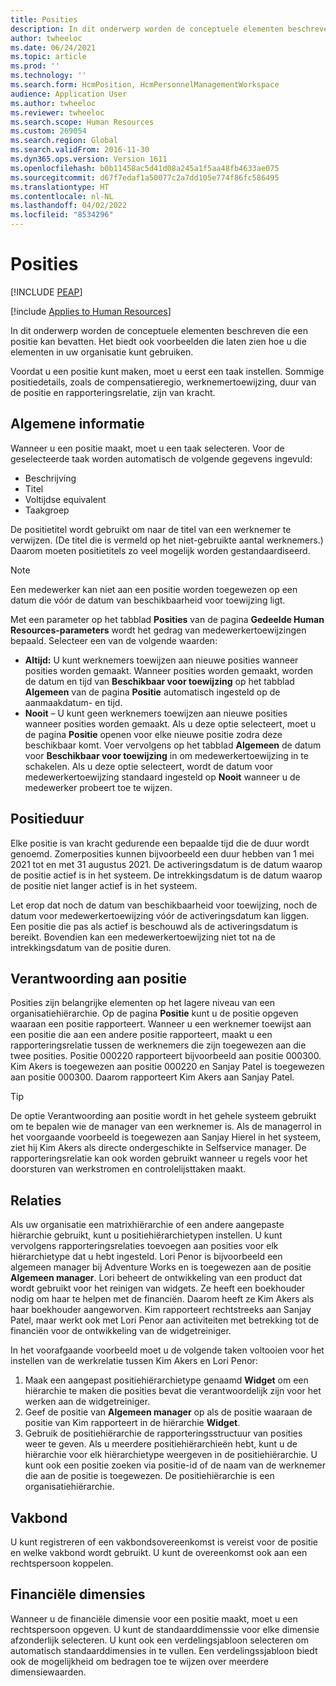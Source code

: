 ```yaml
---
title: Posities
description: In dit onderwerp worden de conceptuele elementen beschreven die een positie kan bevatten. Het biedt ook voorbeelden die laten zien hoe u die elementen in uw organisatie kunt gebruiken.
author: twheeloc
ms.date: 06/24/2021
ms.topic: article
ms.prod: ''
ms.technology: ''
ms.search.form: HcmPosition, HcmPersonnelManagementWorkspace
audience: Application User
ms.author: twheeloc
ms.reviewer: twheeloc
ms.search.scope: Human Resources
ms.custom: 269054
ms.search.region: Global
ms.search.validFrom: 2016-11-30
ms.dyn365.ops.version: Version 1611
ms.openlocfilehash: b0b11458ac5d41d08a245a1f5aa48fb4633ae075
ms.sourcegitcommit: d67f7edaf1a50077c2a7dd105e774f86fc586495
ms.translationtype: HT
ms.contentlocale: nl-NL
ms.lasthandoff: 04/02/2022
ms.locfileid: "8534296"
---
```

# <a name="positions"></a>Posities


[!INCLUDE [PEAP](../includes/peap-1.md)]

[!include [Applies to Human Resources](../includes/applies-to-hr.md)]

In dit onderwerp worden de conceptuele elementen beschreven die een positie kan bevatten. Het biedt ook voorbeelden die laten zien hoe u die elementen in uw organisatie kunt gebruiken.

Voordat u een positie kunt maken, moet u eerst een taak instellen. Sommige positiedetails, zoals de compensatieregio, werknemertoewijzing, duur van de positie en rapporteringsrelatie, zijn van kracht.

## <a name="general-information"></a>Algemene informatie

Wanneer u een positie maakt, moet u een taak selecteren. Voor de geselecteerde taak worden automatisch de volgende gegevens ingevuld:

- Beschrijving
- Titel
- Voltijdse equivalent
- Taakgroep

De positietitel wordt gebruikt om naar de titel van een werknemer te verwijzen. (De titel die is vermeld op het niet-gebruikte aantal werknemers.) Daarom moeten positietitels zo veel mogelijk worden gestandaardiseerd.

> [!NOTE]
> Een medewerker kan niet aan een positie worden toegewezen op een datum die vóór de datum van beschikbaarheid voor toewijzing ligt.
>
> Met een parameter op het tabblad **Posities** van de pagina **Gedeelde Human Resources-parameters** wordt het gedrag van medewerkertoewijzingen bepaald. Selecteer een van de volgende waarden:
>
> - **Altijd:** U kunt werknemers toewijzen aan nieuwe posities wanneer posities worden gemaakt. Wanneer posities worden gemaakt, worden de datum en tijd van **Beschikbaar voor toewijzing** op het tabblad **Algemeen** van de pagina **Positie** automatisch ingesteld op de aanmaakdatum- en tijd.
> - **Nooit** – U kunt geen werknemers toewijzen aan nieuwe posities wanneer posities worden gemaakt. Als u deze optie selecteert, moet u de pagina **Positie** openen voor elke nieuwe positie zodra deze beschikbaar komt. Voer vervolgens op het tabblad **Algemeen** de datum voor **Beschikbaar voor toewijzing** in om medewerkertoewijzing in te schakelen. Als u deze optie selecteert, wordt de datum voor medewerkertoewijzing standaard ingesteld op **Nooit** wanneer u de medewerker probeert toe te wijzen.

## <a name="position-duration"></a>Positieduur

Elke positie is van kracht gedurende een bepaalde tijd die de duur wordt genoemd. Zomerposities kunnen bijvoorbeeld een duur hebben van 1 mei 2021 tot en met 31 augustus 2021. De activeringsdatum is de datum waarop de positie actief is in het systeem. De intrekkingsdatum is de datum waarop de positie niet langer actief is in het systeem.

Let erop dat noch de datum van beschikbaarheid voor toewijzing, noch de datum voor medewerkertoewijzing vóór de activeringsdatum kan liggen. Een positie die pas als actief is beschouwd als de activeringsdatum is bereikt. Bovendien kan een medewerkertoewijzing niet tot na de intrekkingsdatum van de positie duren.

## <a name="reports-to-position"></a>Verantwoording aan positie

Posities zijn belangrijke elementen op het lagere niveau van een organisatiehiërarchie. Op de pagina **Positie** kunt u de positie opgeven waaraan een positie rapporteert. Wanneer u een werknemer toewijst aan een positie die aan een andere positie rapporteert, maakt u een rapporteringsrelatie tussen de werknemers die zijn toegewezen aan die twee posities. Positie 000220 rapporteert bijvoorbeeld aan positie 000300. Kim Akers is toegewezen aan positie 000220 en Sanjay Patel is toegewezen aan positie 000300. Daarom rapporteert Kim Akers aan Sanjay Patel.

> [!TIP]
> De optie Verantwoording aan positie wordt in het gehele systeem gebruikt om te bepalen wie de manager van een werknemer is. Als de managerrol in het voorgaande voorbeeld is toegewezen aan Sanjay Hierel in het systeem, ziet hij Kim Akers als directe ondergeschikte in Selfservice manager. De rapporteringsrelatie kan ook worden gebruikt wanneer u regels voor het doorsturen van werkstromen en controlelijsttaken maakt.

## <a name="relationships"></a>Relaties

Als uw organisatie een matrixhiërarchie of een andere aangepaste hiërarchie gebruikt, kunt u positiehiërarchietypen instellen. U kunt vervolgens rapporteringsrelaties toevoegen aan posities voor elk hiërarchietype dat u hebt ingesteld. Lori Penor is bijvoorbeeld een algemeen manager bij Adventure Works en is toegewezen aan de positie **Algemeen manager**. Lori beheert de ontwikkeling van een product dat wordt gebruikt voor het reinigen van widgets. Ze heeft een boekhouder nodig om haar te helpen met de financiën. Daarom heeft ze Kim Akers als haar boekhouder aangeworven. Kim rapporteert rechtstreeks aan Sanjay Patel, maar werkt ook met Lori Penor aan activiteiten met betrekking tot de financiën voor de ontwikkeling van de widgetreiniger.

In het voorafgaande voorbeeld moet u de volgende taken voltooien voor het instellen van de werkrelatie tussen Kim Akers en Lori Penor:

1. Maak een aangepast positiehiërarchietype genaamd **Widget** om een hiërarchie te maken die posities bevat die verantwoordelijk zijn voor het werken aan de widgetreiniger.
2. Geef de positie van **Algemeen manager** op als de positie waaraan de positie van Kim rapporteert in de hiërarchie **Widget**.
3. Gebruik de positiehiërarchie de rapporteringsstructuur van posities weer te geven. Als u meerdere positiehiërarchieën hebt, kunt u de hiërarchie voor elk hiërarchietype weergeven in de positiehiërarchie. U kunt ook een positie zoeken via positie-id of de naam van de werknemer die aan de positie is toegewezen. De positiehiërarchie is een organisatiehiërarchie.

## <a name="labor-union"></a>Vakbond

U kunt registreren of een vakbondsovereenkomst is vereist voor de positie en welke vakbond wordt gebruikt. U kunt de overeenkomst ook aan een rechtspersoon koppelen.

## <a name="financial-dimensions"></a>Financiële dimensies

Wanneer u de financiële dimensie voor een positie maakt, moet u een rechtspersoon opgeven. U kunt de standaarddimenssie voor elke dimensie afzonderlijk selecteren. U kunt ook een verdelingsjabloon selecteren om automatisch standaarddimensies in te vullen. Een verdelingssjabloon biedt ook de mogelijkheid om bedragen toe te wijzen over meerdere dimensiewaarden.

